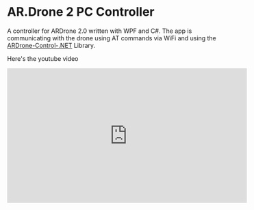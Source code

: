 # AR.Drone 2 PC Controller
A controller for ARDrone 2.0 written with WPF and C#. The app is communicating with the drone using AT commands via WiFi and using the [ARDrone-Control-.NET](https://github.com/shtejv/ARDrone-Control-.NET) Library.
  
Here's the youtube video  
<iframe width="560" height="315" src="https://www.youtube.com/embed/YLcNNdhQ9r4" frameborder="0" allow="accelerometer; autoplay; encrypted-media; gyroscope; picture-in-picture" allowfullscreen></iframe>